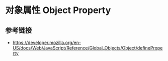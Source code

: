 # 对象属性 Object Property

## 参考链接
* https://developer.mozilla.org/en-US/docs/Web/JavaScript/Reference/Global_Objects/Object/defineProperty
